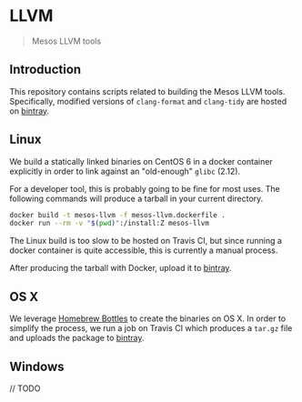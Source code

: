# LLVM

> Mesos LLVM tools

## Introduction

This repository contains scripts related to building the Mesos LLVM tools.
Specifically, modified versions of `clang-format` and `clang-tidy`
are hosted on [bintray].

## Linux

We build a statically linked binaries on CentOS 6 in a docker container
explicitly in order to link against an "old-enough" `glibc` (2.12).

For a developer tool, this is probably going to be fine for most uses.
The following commands will produce a tarball in your current directory.

```bash
docker build -t mesos-llvm -f mesos-llvm.dockerfile .
docker run --rm -v "$(pwd)":/install:Z mesos-llvm
```

The Linux build is too slow to be hosted on Travis CI, but since running
a docker container is quite accessible, this is currently a manual process.

After producing the tarball with Docker, upload it to [bintray].

## OS X

We leverage [Homebrew Bottles](brew-bottles) to create the binaries on OS X.
In order to simplify the process, we run a job on Travis CI which produces
a `tar.gz` file and uploads the package to [bintray].

[brew-bottles]: https://github.com/Homebrew/brew/blob/master/docs/Bottles.md

## Windows

// TODO

[bintray]: https://bintray.com/apache/mesos/llvm
